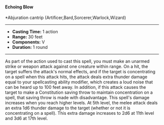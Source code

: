 #### Echoing Blow
*Abjuration cantrip (Artificer,Bard,Sorcerer,Warlock,Wizard)
___
- **Casting Time:** 1 action
- **Range:** 30 feet
- **Components:** V
- **Duration:** 1 round
---
As part of the action used to cast this spell, you
must make an unarmed strike or weapon attack
against one creature within range. On a hit, the
target suffers the attack's normal effects, and if the
target is concentrating on a spell when this attack
hits, the attack deals extra thunder damage equal to
your spellcasting ability modifier, which creates a
loud noise that can be heard up to 100 feet away. In
addition, if this attack causes the target to make a
Constitution saving throw to maintain
concentration on a spell, that saving throw is made
with disadvantage.
This spell's damage increases when you reach
higher levels. At 5th level, the melee attack deals an
extra 1d6 thunder damage to the target (whether or
not it is concentrating on a spell). This extra
damage increases to 2d6 at 11th level and 3d6 at 17th
level.
